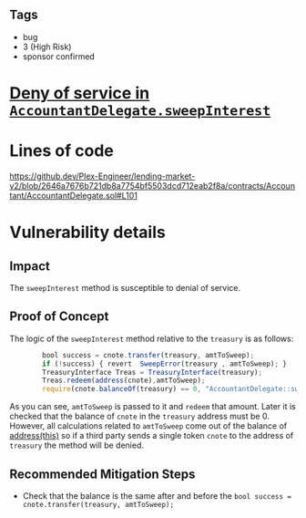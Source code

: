 ## Tags

- bug
- 3 (High Risk)
- sponsor confirmed

# [Deny of service in `AccountantDelegate.sweepInterest`](https://github.com/code-423n4/2022-06-canto-v2-findings/issues/28) 

# Lines of code

https://github.dev/Plex-Engineer/lending-market-v2/blob/2646a7676b721db8a7754bf5503dcd712eab2f8a/contracts/Accountant/AccountantDelegate.sol#L101


# Vulnerability details

## Impact
The `sweepInterest` method is susceptible to denial of service.

## Proof of Concept
The logic of the `sweepInterest` method relative to the `treasury` is as follows:
```javascript
		bool success = cnote.transfer(treasury, amtToSweep);
		if (!success) { revert  SweepError(treasury , amtToSweep); }
		TreasuryInterface Treas = TreasuryInterface(treasury);
		Treas.redeem(address(cnote),amtToSweep);
		require(cnote.balanceOf(treasury) == 0, "AccountantDelegate::sweepInterestError");
```

As you can see, `amtToSweep` is passed to it and `redeem` that amount. Later it is checked that the balance of `cnote` in the `treasury` address must be 0. However, all calculations related to `amtToSweep` come out of the balance of [address(this)](https://github.dev/Plex-Engineer/lending-market-v2/blob/2646a7676b721db8a7754bf5503dcd712eab2f8a/contracts/Accountant/AccountantDelegate.sol#L83-L84) so if a third party sends a single token `cnote` to the address of `treasury` the method will be denied.

## Recommended Mitigation Steps
- Check that the balance is the same after and before the `bool success = cnote.transfer(treasury, amtToSweep);`

